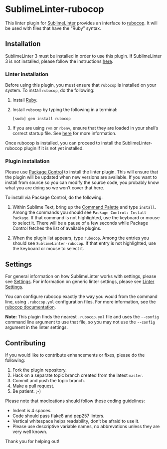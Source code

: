 SublimeLinter-rubocop
=========================

This linter plugin for [SublimeLinter](http://sublimelinter.readthedocs.org) provides an interface to [rubocop](https://github.com/bbatsov/rubocop). It will be used with files that have the “Ruby” syntax.

## Installation
SublimeLinter 3 must be installed in order to use this plugin. If SublimeLinter 3 is not installed, please follow the instructions [here](http://sublimelinter.readthedocs.org/en/latest/installation.html).

### Linter installation
Before using this plugin, you must ensure that `rubocop` is installed on your system. To install `rubocop`, do the following:

1. Install [Ruby](http://ruby-lang.org).

1. Install `rubocop` by typing the following in a terminal:
   ```
   [sudo] gem install rubocop
   ```

1. If you are using `rvm` or `rbenv`, ensure that they are loaded in your shell’s correct startup file. See [here](http://sublimelinter.readthedocs.org/en/latest/troubleshooting.html#shell-startup-files) for more information.

Once rubocop is installed, you can proceed to install the SublimeLinter-rubocop plugin if it is not yet installed.

### Plugin installation
Please use [Package Control](https://sublime.wbond.net/installation) to install the linter plugin. This will ensure that the plugin will be updated when new versions are available. If you want to install from source so you can modify the source code, you probably know what you are doing so we won’t cover that here.

To install via Package Control, do the following:

1. Within Sublime Text, bring up the [Command Palette](http://docs.sublimetext.info/en/sublime-text-3/extensibility/command_palette.html) and type `install`. Among the commands you should see `Package Control: Install Package`. If that command is not highlighted, use the keyboard or mouse to select it. There will be a pause of a few seconds while Package Control fetches the list of available plugins.

1. When the plugin list appears, type `rubocop`. Among the entries you should see `SublimeLinter-rubocop`. If that entry is not highlighted, use the keyboard or mouse to select it.

## Settings
For general information on how SublimeLinter works with settings, please see [Settings](http://sublimelinter.readthedocs.org/en/latest/settings.html). For information on generic linter settings, please see [Linter Settings](http://sublimelinter.readthedocs.org/en/latest/linter_settings.html).

You can configure rubocop exactly the way you would from the command line, using `.rubocop.yml` configuration files. For more information, see the [rubocop documentation](https://github.com/bbatsov/rubocop#configuration).

**Note:** This plugin finds the nearest `.rubocop.yml` file and uses the `--config` command line argument to use that file, so you may not use the `--config` argument in the linter settings.

## Contributing
If you would like to contribute enhancements or fixes, please do the following:

1. Fork the plugin repository.
1. Hack on a separate topic branch created from the latest `master`.
1. Commit and push the topic branch.
1. Make a pull request.
1. Be patient.  ;-)

Please note that modications should follow these coding guidelines:

- Indent is 4 spaces.
- Code should pass flake8 and pep257 linters.
- Vertical whitespace helps readability, don’t be afraid to use it.
- Please use descriptive variable names, no abbrevations unless they are very well known.

Thank you for helping out!
